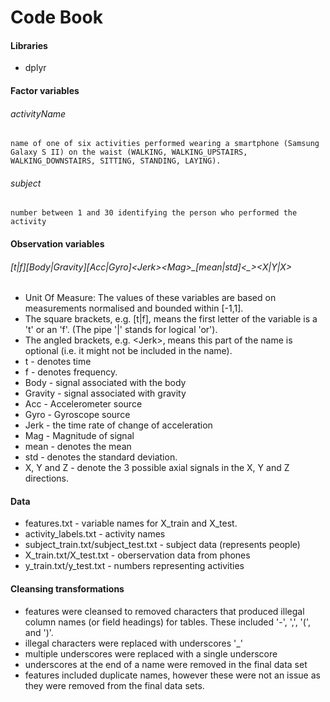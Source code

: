 # Code Book
#### Libraries
- dplyr

#### Factor variables
###### activityName 
    name of one of six activities performed wearing a smartphone (Samsung Galaxy S II) on the waist (WALKING, WALKING_UPSTAIRS, WALKING_DOWNSTAIRS, SITTING, STANDING, LAYING).
###### subject 
    number between 1 and 30 identifying the person who performed the activity
#### Observation variables
###### [t|f][Body|Gravity][Acc|Gyro]\<Jerk\>\<Mag\>\_[mean|std]\<\_\>\<X|Y|X\> 
- Unit Of Measure: The values of these variables are based on measurements normalised and bounded within [-1,1].  
- The square brackets, e.g. [t|f], means the first letter of the variable is a 't' or an 'f'.  (The pipe '|' stands for logical 'or').
- The angled brackets, e.g. \<Jerk\>, means this part of the name is optional (i.e. it might not be included in the name).
- t - denotes time 
- f - denotes frequency.
- Body - signal associated with the body
- Gravity - signal associated with gravity
- Acc - Accelerometer source
- Gyro - Gyroscope source
- Jerk - the time rate of change of acceleration
- Mag - Magnitude of signal
- mean - denotes the mean
- std - denotes the standard deviation.
- X, Y and Z - denote the 3 possible axial signals in the X, Y and Z directions.

#### Data
- features.txt - variable names for X_train and X_test.
- activity_labels.txt - activity names
- subject_train.txt/subject_test.txt - subject data (represents people)
- X_train.txt/X_test.txt - oberservation data from phones
- y_train.txt/y_test.txt - numbers representing activities

#### Cleansing transformations
- features were cleansed to removed characters that produced illegal column names (or field headings) for tables.  These included '-', ',', '(', and ')'.
- illegal characters were replaced with underscores '_'
- multiple underscores were replaced with a single underscore
- underscores at the end of a name were removed in the final data set
- features included duplicate names, however these were not an issue as they were removed from the final data sets.
